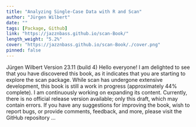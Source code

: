 ```yaml
---
title: "Analyzing Single-Case Data with R and Scan"
author: "Jürgen Wilbert"
date: ""
tags: [Package, Github]
link: "https://jazznbass.github.io/scan-Book/"
length_weight: "5.2%"
cover: "https://jazznbass.github.io/scan-Book/./cover.png"
pinned: false
---
```


Jürgen Wilbert Version 23.11 (build 4) Hello everyone! I am delighted to see that you have discovered this book, as it indicates that you are starting to explore the scan package. While scan has undergone extensive development, this book is still a work in progress (approximately 44% complete). I am continuously working on expanding its content. Currently, there is no official release version available; only this draft, which may contain errors. If you have any suggestions for improving the book, wish to report bugs, or provide comments, feedback, and more, please visit the GitHub repository ...
